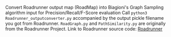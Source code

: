 Convert Roadrunner output map (RoadMap) into Biagioni's Graph Sampling algorithm input for Precision/Recall/F-Score evaluation
Call ```python3 Roadrunner_outputconverter.py``` accompanied by the output pickle filename you got from Roadrunner.
`RoadGraph.py` and `PathSimilarity.py` are originally from the Roadrunner Project.
Link to Roadrunner source code: <a href="https://github.com/songtaohe/RoadRunner">Roadrunner</a>
